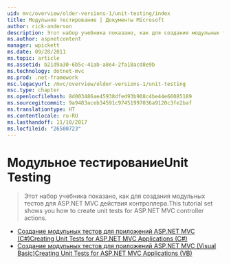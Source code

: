 ```yaml
---
uid: mvc/overview/older-versions-1/unit-testing/index
title: Модульное тестирование | Документы Microsoft
author: rick-anderson
description: Этот набор учебника показано, как для создания модульных тестов для ASP.NET MVC действия контроллера.
ms.author: aspnetcontent
manager: wpickett
ms.date: 09/28/2011
ms.topic: article
ms.assetid: b21d9a30-6b5c-41ab-a8e4-2fa18acd8e9b
ms.technology: dotnet-mvc
ms.prod: .net-framework
msc.legacyurl: /mvc/overview/older-versions-1/unit-testing
msc.type: chapter
ms.openlocfilehash: 8d003486ae45938dfed93b908c4be44e66085189
ms.sourcegitcommit: 9a9483aceb34591c97451997036a9120c3fe2baf
ms.translationtype: HT
ms.contentlocale: ru-RU
ms.lasthandoff: 11/10/2017
ms.locfileid: "26500723"
---
```

<a name="unit-testing"></a><span data-ttu-id="6e820-103">Модульное тестирование</span><span class="sxs-lookup"><span data-stu-id="6e820-103">Unit Testing</span></span>
====================
> <span data-ttu-id="6e820-104">Этот набор учебника показано, как для создания модульных тестов для ASP.NET MVC действия контроллера.</span><span class="sxs-lookup"><span data-stu-id="6e820-104">This tutorial set shows you how to create unit tests for ASP.NET MVC controller actions.</span></span>


- [<span data-ttu-id="6e820-105">Создание модульных тестов для приложений ASP.NET MVC (C#)</span><span class="sxs-lookup"><span data-stu-id="6e820-105">Creating Unit Tests for ASP.NET MVC Applications (C#)</span></span>](creating-unit-tests-for-asp-net-mvc-applications-cs.md)
- [<span data-ttu-id="6e820-106">Создание модульных тестов для приложений ASP.NET MVC (Visual Basic)</span><span class="sxs-lookup"><span data-stu-id="6e820-106">Creating Unit Tests for ASP.NET MVC Applications (VB)</span></span>](creating-unit-tests-for-asp-net-mvc-applications-vb.md)
